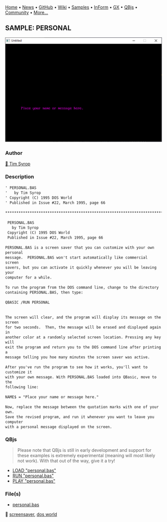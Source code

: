 [Home](https://qb64.com) • [News](../../news.md) • [GitHub](https://github.com/QB64Official/qb64) • [Wiki](https://github.com/QB64Official/qb64/wiki) • [Samples](../../samples.md) • [InForm](../../inform.md) • [GX](../../gx.md) • [QBjs](../../qbjs.md) • [Community](../../community.md) • [More...](../../more.md)

## SAMPLE: PERSONAL

![screenshot.png](img/screenshot.png)

### Author

[🐝 Tim Syrop](../tim-syrop.md) 

### Description

```text
' PERSONAL.BAS
'   by Tim Syrop
' Copyright (C) 1995 DOS World
' Published in Issue #22, March 1995, page 66

***************************************************************************** 
 
 PERSONAL.BAS 
   by Tim Syrop 
 Copyright (C) 1995 DOS World 
 Published in Issue #22, March 1995, page 66 
 
PERSONAL.BAS is a screen saver that you can customize with your own personal  
message.  PERSONAL.BAS won't start automatically like commercial screen  
savers, but you can activate it quickly whenever you will be leaving your  
computer for a while. 
 
To run the program from the DOS command line, change to the directory  
containing PERSONAL.BAS, then type: 
 
QBASIC /RUN PERSONAL 
 
 
The screen will clear, and the program will display its message on the screen  
for two seconds.  Then, the message will be erased and displayed again in  
another color at a randomly selected screen location. Pressing any key will  
exit the program and return you to the DOS command line after printing a  
message telling you hoe many minutes the screen saver was active. 
 
After you've run the program to see how it works, you'll want to customize it  
with your own message. With PERSONAL.BAS loaded into QBasic, move to the  
following line: 
 
NAME$ = "Place your name or message here." 
 
Now, replace the message between the quotation marks with one of your own.   
Save the revised program, and run it whenever you want to leave you computer  
with a personal message displayed on the screen.
```

### QBjs

> Please note that QBjs is still in early development and support for these examples is extremely experimental (meaning will most likely not work). With that out of the way, give it a try!

* [LOAD "personal.bas"](https://v6p9d9t4.ssl.hwcdn.net/html/6029471/index.html?src=https://qb64.com/samples/personal/src/personal.bas)
* [RUN "personal.bas"](https://v6p9d9t4.ssl.hwcdn.net/html/6029471/index.html?mode=auto&src=https://qb64.com/samples/personal/src/personal.bas)
* [PLAY "personal.bas"](https://v6p9d9t4.ssl.hwcdn.net/html/6029471/index.html?mode=play&src=https://qb64.com/samples/personal/src/personal.bas)

### File(s)

* [personal.bas](src/personal.bas)

🔗 [screensaver](../screensaver.md), [dos world](../dos-world.md)
